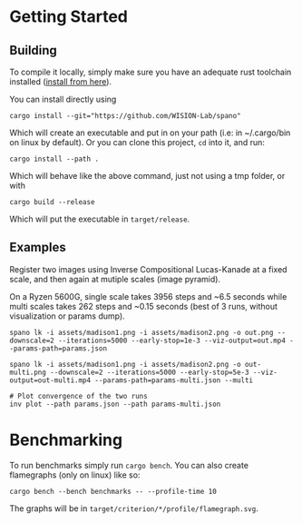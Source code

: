 # Getting Started

## Building

To compile it locally, simply make sure you have an adequate rust toolchain installed ([install from here](https://rustup.rs/)).

You can install directly using
```
cargo install --git="https://github.com/WISION-Lab/spano"
```

Which will create an executable and put in on your path (i.e: in ~/.cargo/bin on linux by default). Or you can clone this project, `cd` into it, and run:

```
cargo install --path .
```

Which will behave like the above command, just not using a tmp folder, or with

```
cargo build --release
```

Which will put the executable in `target/release`.

## Examples

Register two images using Inverse Compositional Lucas-Kanade at a fixed scale, and then again at mutiple scales (image pyramid). 

On a Ryzen 5600G, single scale takes 3956 steps and ~6.5 seconds while multi scales takes 262 steps and ~0.15 seconds (best of 3 runs, without visualization or params dump).

```
spano lk -i assets/madison1.png -i assets/madison2.png -o out.png --downscale=2 --iterations=5000 --early-stop=1e-3 --viz-output=out.mp4 --params-path=params.json

spano lk -i assets/madison1.png -i assets/madison2.png -o out-multi.png --downscale=2 --iterations=5000 --early-stop=5e-3 --viz-output=out-multi.mp4 --params-path=params-multi.json --multi

# Plot convergence of the two runs
inv plot --path params.json --path params-multi.json
```

# Benchmarking

To run benchmarks simply run `cargo bench`. You can also create flamegraphs (only on linux) like so:
```
cargo bench --bench benchmarks -- --profile-time 10
```

The graphs will be in `target/criterion/*/profile/flamegraph.svg`.

